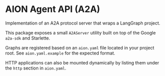 # AION Agent API (A2A)

Implementation of an A2A protocol server that wraps a LangGraph project.

This package exposes a small `A2AServer` utility built on top of the
Google `a2a-sdk` and Starlette.

Graphs are registered based on an ``aion.yaml`` file located in your project
root. See ``aion.yaml.example`` for the expected format.

HTTP applications can also be mounted dynamically by listing them under the
``http`` section in ``aion.yaml``.
